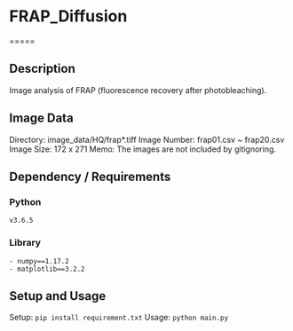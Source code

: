# FRAP_Diffusion
=====
## Description
Image analysis of FRAP (fluorescence recovery after photobleaching).

## Image Data
Directory: image_data/HQ/frap*.tiff
Image Number: frap01.csv ~ frap20.csv
Image Size: 172 x 271
Memo: The images are not included by gitignoring.

## Dependency / Requirements
### Python
`v3.6.5`

### Library
```
- numpy==1.17.2
- matplotlib==3.2.2
```

## Setup and Usage
Setup: `pip install requirement.txt`
Usage: `python main.py`